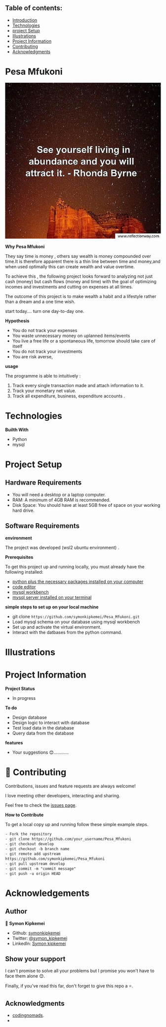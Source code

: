 
## Table of contents:
- [Introduction](#intro)
- [Technologies](#tech)
- [project Setup](#projo)
- [Illustrations](#illus)
- [Project Information](#info)
- [Contributing](#contri)
- [Acknowledgments](#know)

<INTRODUCTION>

<h1 id="intro">Pesa Mfukoni</h1>

![quote](quote.jpg)

**Why Pesa Mfukoni**

They say time is money , others say wealth is money compounded over time.It is therefore apparent there is a 
thin line between time and money,and when used optimally this can create wealth and value overtime.

To achieve this , the following project looks forward to analyzing not just cash (money) but cash flows (money and time) 
with the goal of optimizing incomes and investments and cutting on expenses at all times.

The outcome of this project is to make wealth a habit and a lifestyle rather than a dream and a one time wish.

start today....  turn one day-to-day one.

 
**Hypothesis**

- You do not track your expenses
- You waste unnecessary money on uplanned items/events
- You live a free life or a spontaneous life, tomorrow should take care of itself
- You do not track your investments 
- You are risk averse, 

**usage**

The programme is able to intuitively :
1. Track every single transaction made and attach information to it.
2. Track your monetary net value.
3. Track all expenditure, business, expenditure accounts .


<TECHNOLOGIES>

<h1 id="tech">Technologies</h1>

**Builth With**
- Python
- mysql


<PROJECT-SETUP>

<h1 id="projo">Project Setup</h1>


## Hardware Requirements
- You will need a desktop or a laptop computer.
- RAM: A minimum of 4GB RAM is recommended.
- Disk Space: You should have at least 5GB free of space on your working hard drive.

## Software Requirements

**environment**

The project was developed (wsl2 ubuntu environment) .

**Prerequisites**

To get this project up and running locally, you must already have the following installed:
- [python plus the necessary packages installed on your computer](https://www.python.org/downloads/)
- [code editor ](https://code.visualstudio.com/)
- [mysql workbench](https://dev.mysql.com/downloads/workbench/)
- [mysql server installed on your terminal](https://learn.microsoft.com/en-us/windows/wsl/tutorials/wsl-database)


**simple steps to set up on your local machine**

- git clone ```https://github.com/symonkipkemei/Pesa_Mfukoni.git ```
- Load mysql schema on your database using mysql workbench
- Set up and activate the virtual environment.
- Interact with the datbases from the python command.




<ILLUSTRATIONS>

<h1 id="illus">Illustrations</h1>



<PROJECT-INFORMATION>

<h1 id="info">Project Information</h1>

**Project Status**
- In progress

**To do**
- Design database
- Design logic to interact with database
- Test load data in the database
- Query data from the database


**features**
- Your suggestions 😊............

<CONTRIBUTING>

<h1 id="contri">🤝 Contributing</h1>

Contributions, issues and feature requests are always welcome!

I love meeting other developers, interacting and sharing.

Feel free to check the [issues page](https://github.com/symonkipkemei/Pesa_Mfukoni/issues).

**How to Contribute**

To get a local copy up and running follow these simple example steps.

```
- Fork the repository
- git clone https://github.com/your_username/Pesa_Mfukoni
- git checkout develop
- git checkout -b branch name
- git remote add upstream https://github.com/symonkipkemei/Pesa_Mfukoni
- git pull upstream develop
- git commit -m "commit message"
- git push -u origin HEAD
```


<ACKNOWLEDGMENTS>

<h1 id="know">Acknowledgements</h1>

## Author

👤 **Symon Kipkemei**

- Github: [symonkipkemei](https://github.com/symonkipkemei)
- Twitter: [@symon_kipkemei](https://twitter.com/symon_kipkemei)
- LinkedIn: [Symon kipkemei](https://www.linkedin.com/in/symon-kipkemei/)


## Show your support


I can't promise to solve all your problems but I promise you won't have 
to face them alone 😊.

Finally, if you've read this far, don't forget to give this repo a ⭐️. 


## Acknowledgments

- [codingnomads](https://codingnomads.co/).
-



